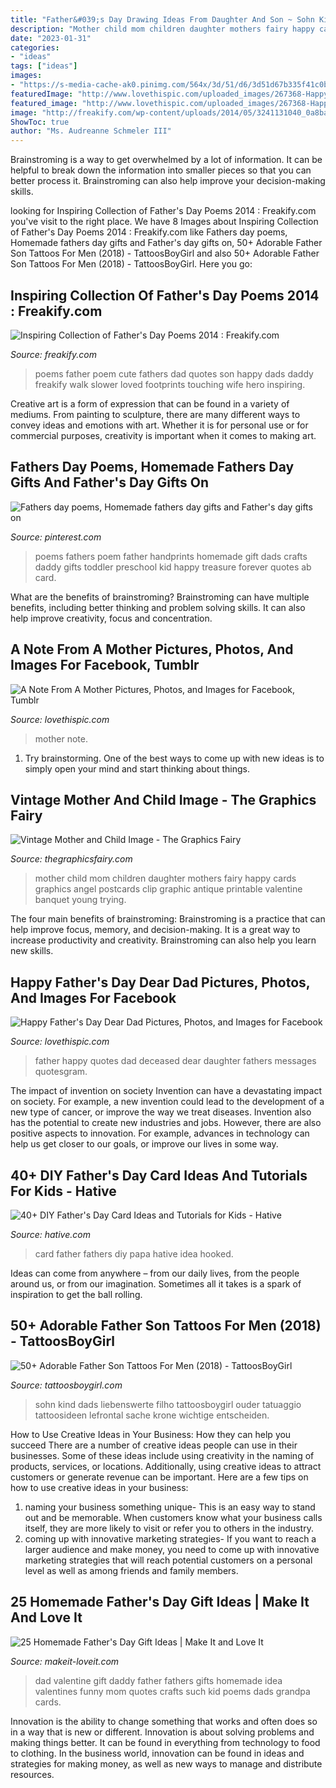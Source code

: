 ```yaml
---
title: "Father&#039;s Day Drawing Ideas From Daughter And Son ~ Sohn Kind Dads Liebenswerte Filho Tattoosboygirl Ouder Tatuaggio Tattoosideen Lefrontal Sache Krone Wichtige Entscheiden"
description: "Mother child mom children daughter mothers fairy happy cards graphics angel postcards clip graphic antique printable valentine banquet young trying"
date: "2023-01-31"
categories:
- "ideas"
tags: ["ideas"]
images:
- "https://s-media-cache-ak0.pinimg.com/564x/3d/51/d6/3d51d67b335f41c0b69cc82654e07e65.jpg"
featuredImage: "http://www.lovethispic.com/uploaded_images/267368-Happy-Father-s-Day-Dear-Dad.jpg"
featured_image: "http://www.lovethispic.com/uploaded_images/267368-Happy-Father-s-Day-Dear-Dad.jpg"
image: "http://freakify.com/wp-content/uploads/2014/05/3241131040_0a8ba76ea81.jpg"
ShowToc: true
author: "Ms. Audreanne Schmeler III"
---
```



Brainstroming is a way to get overwhelmed by a lot of information. It can be helpful to break down the information into smaller pieces so that you can better process it. Brainstroming can also help improve your decision-making skills.

	

		
looking for Inspiring Collection of Father&#039;s Day Poems 2014 : Freakify.com you've visit to the right place. We have 8 Images about Inspiring Collection of Father&#039;s Day Poems 2014 : Freakify.com like Fathers day poems, Homemade fathers day gifts and Father&#039;s day gifts on, 50+ Adorable Father Son Tattoos For Men (2018) - TattoosBoyGirl and also 50+ Adorable Father Son Tattoos For Men (2018) - TattoosBoyGirl. Here you go:
		
    
## Inspiring Collection Of Father&#039;s Day Poems 2014 : Freakify.com

<img loading=lazy src="http://freakify.com/wp-content/uploads/2014/05/3241131040_0a8ba76ea81.jpg" onerror="this.onerror=null;this.src='https://tse1.mm.bing.net/th?id=OIP.3dBjbaLFY13iLC1znnbWugHaL-&amp;pid=15.1';" alt="Inspiring Collection of Father&#039;s Day Poems 2014 : Freakify.com">

_Source: freakify.com_

>poems father poem cute fathers dad quotes son happy dads daddy freakify walk slower loved footprints touching wife hero inspiring. 

	

Creative art is a form of expression that can be found in a variety of mediums. From painting to sculpture, there are many different ways to convey ideas and emotions with art. Whether it is for personal use or for commercial purposes, creativity is important when it comes to making art.

    
## Fathers Day Poems, Homemade Fathers Day Gifts And Father&#039;s Day Gifts On

<img loading=lazy src="https://s-media-cache-ak0.pinimg.com/564x/3d/51/d6/3d51d67b335f41c0b69cc82654e07e65.jpg" onerror="this.onerror=null;this.src='https://tse3.mm.bing.net/th?id=OIP.XG5JKkrW6tyxRDuj1qX8iwHaJ6&amp;pid=15.1';" alt="Fathers day poems, Homemade fathers day gifts and Father&#039;s day gifts on">

_Source: pinterest.com_

>poems fathers poem father handprints homemade gift dads crafts daddy gifts toddler preschool kid happy treasure forever quotes ab card. 

	

What are the benefits of brainstroming?
Brainstroming can have multiple benefits, including better thinking and problem solving skills. It can also help improve creativity, focus and concentration.

    
## A Note From A Mother Pictures, Photos, And Images For Facebook, Tumblr

<img loading=lazy src="http://www.lovethispic.com/uploaded_images/264216-A-Note-From-A-Mother.jpg" onerror="this.onerror=null;this.src='https://tse1.mm.bing.net/th?id=OIP.1xmCiBk_aUdMHdmKVuwNYwHaHa&amp;pid=15.1';" alt="A Note From A Mother Pictures, Photos, and Images for Facebook, Tumblr">

_Source: lovethispic.com_

>mother note. 

	

1. Try brainstorming. One of the best ways to come up with new ideas is to simply open your mind and start thinking about things.

    
## Vintage Mother And Child Image - The Graphics Fairy

<img loading=lazy src="https://thegraphicsfairy.com/wp-content/uploads/2013/06/Vintage-Mother-Child-Image-GraphicsFairy-662x1024.jpg" onerror="this.onerror=null;this.src='https://tse4.mm.bing.net/th?id=OIP.RDpvKvPlGUMoyrDl0uwqogHaLd&amp;pid=15.1';" alt="Vintage Mother and Child Image - The Graphics Fairy">

_Source: thegraphicsfairy.com_

>mother child mom children daughter mothers fairy happy cards graphics angel postcards clip graphic antique printable valentine banquet young trying. 

	

The four main benefits of brainstroming:
Brainstroming is a practice that can help improve focus, memory, and decision-making. It is a great way to increase productivity and creativity. Brainstroming can also help you learn new skills.

    
## Happy Father&#039;s Day Dear Dad Pictures, Photos, And Images For Facebook

<img loading=lazy src="http://www.lovethispic.com/uploaded_images/267368-Happy-Father-s-Day-Dear-Dad.jpg" onerror="this.onerror=null;this.src='https://tse3.mm.bing.net/th?id=OIP.hEEBHB52FEvI22k1I6Jv6QHaE8&amp;pid=15.1';" alt="Happy Father&#039;s Day Dear Dad Pictures, Photos, and Images for Facebook">

_Source: lovethispic.com_

>father happy quotes dad deceased dear daughter fathers messages quotesgram. 

	

The impact of invention on society
Invention can have a devastating impact on society. For example, a new invention could lead to the development of a new type of cancer, or improve the way we treat diseases. Invention also has the potential to create new industries and jobs. However, there are also positive aspects to innovation. For example, advances in technology can help us get closer to our goals, or improve our lives in some way.

    
## 40+ DIY Father&#039;s Day Card Ideas And Tutorials For Kids - Hative

<img loading=lazy src="https://hative.com/wp-content/uploads/2015/05/fathers-day-card/16-fathers-day-card.jpg" onerror="this.onerror=null;this.src='https://tse4.mm.bing.net/th?id=OIP.3zp9H2XA4KxU5_DVAno-HgHaJ6&amp;pid=15.1';" alt="40+ DIY Father&#039;s Day Card Ideas and Tutorials for Kids - Hative">

_Source: hative.com_

>card father fathers diy papa hative idea hooked. 

	

Ideas can come from anywhere – from our daily lives, from the people around us, or from our imagination. Sometimes all it takes is a spark of inspiration to get the ball rolling.

    
## 50+ Adorable Father Son Tattoos For Men (2018) - TattoosBoyGirl

<img loading=lazy src="https://tattoosboygirl.com/wp-content/uploads/2017/06/father-son-tattoos.jpg" onerror="this.onerror=null;this.src='https://tse2.mm.bing.net/th?id=OIP.DL1pl0sVjikPfkwBG0gvMgAAAA&amp;pid=15.1';" alt="50+ Adorable Father Son Tattoos For Men (2018) - TattoosBoyGirl">

_Source: tattoosboygirl.com_

>sohn kind dads liebenswerte filho tattoosboygirl ouder tatuaggio tattoosideen lefrontal sache krone wichtige entscheiden. 

	

How to Use Creative Ideas in Your Business: How they can help you succeed
There are a number of creative ideas people can use in their businesses. Some of these ideas include using creativity in the naming of products, services, or locations. Additionally, using creative ideas to attract customers or generate revenue can be important. Here are a few tips on how to use creative ideas in your business: 
1. naming your business something unique- This is an easy way to stand out and be memorable. When customers know what your business calls itself, they are more likely to visit or refer you to others in the industry. 
2. coming up with innovative marketing strategies- If you want to reach a larger audience and make money, you need to come up with innovative marketing strategies that will reach potential customers on a personal level as well as among friends and family members. 

    
## 25 Homemade Father&#039;s Day Gift Ideas | Make It And Love It

<img loading=lazy src="http://www.makeit-loveit.com/wp-content/uploads/2014/05/152.jpg" onerror="this.onerror=null;this.src='https://tse1.mm.bing.net/th?id=OIP.1e3grPvMpFdWD2sZYSvoIgHaKX&amp;pid=15.1';" alt="25 Homemade Father&#039;s Day Gift Ideas | Make It and Love It">

_Source: makeit-loveit.com_

>dad valentine gift daddy father fathers gifts homemade idea valentines funny mom quotes crafts such kid poems dads grandpa cards. 

	

Innovation is the ability to change something that works and often does so in a way that is new or different. Innovation is about solving problems and making things better. It can be found in everything from technology to food to clothing. In the business world, innovation can be found in ideas and strategies for making money, as well as new ways to manage and distribute resources.


